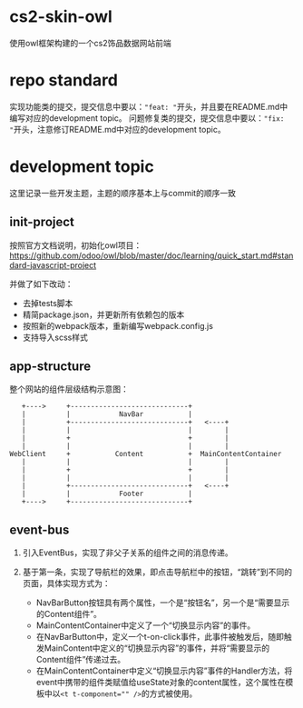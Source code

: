 # cs2-skin-owl

使用owl框架构建的一个cs2饰品数据网站前端

# repo standard

实现功能类的提交，提交信息中要以：`"feat: "`开头，并且要在README.md中编写对应的development topic。
问题修复类的提交，提交信息中要以：`"fix: "`开头，注意修订README.md中对应的development topic。

# development topic

这里记录一些开发主题，主题的顺序基本上与commit的顺序一致

## init-project

按照官方文档说明，初始化owl项目：https://github.com/odoo/owl/blob/master/doc/learning/quick_start.md#standard-javascript-project

并做了如下改动：
* 去掉tests脚本
* 精简package.json，并更新所有依赖包的版本
* 按照新的webpack版本，重新编写webpack.config.js
* 支持导入scss样式

## app-structure

整个网站的组件层级结构示意图：

```
   +---->     +-----------------------------+
   |          |            NavBar           |
   |          +-----------------------------+   <----+
   |          |                             |        |
   |          +                             +        |
   |          |                             |        |
WebClient     +           Content           +  MainContentContainer
   |          |                             |        |
   |          +                             +        |
   |          |                             |        |
   |          +-----------------------------+   <----+
   |          |            Footer           |
   +---->     +-----------------------------+
```

## event-bus

1. 引入EventBus，实现了非父子关系的组件之间的消息传递。

2. 基于第一条，实现了导航栏的效果，即点击导航栏中的按钮，“跳转”到不同的页面，具体实现方式为：
    * NavBarButton按钮具有两个属性，一个是“按钮名”，另一个是“需要显示的Content组件”。
    * MainContentContainer中定义了一个“切换显示内容”的事件。
    * 在NavBarButton中，定义一个t-on-click事件，此事件被触发后，随即触发MainContent中定义的“切换显示内容”的事件，并将“需要显示的Content组件”传递过去。
    * 在MainContentContainer中定义“切换显示内容”事件的Handler方法，将event中携带的组件类赋值给useState对象的content属性，这个属性在模板中以`<t t-component="" />`的方式被使用。
